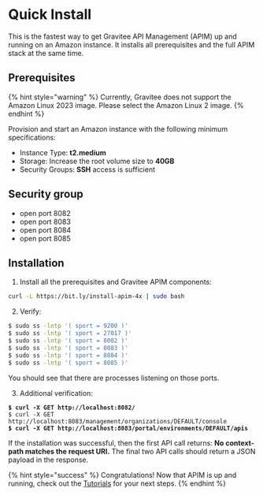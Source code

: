 # Quick Install

This is the fastest way to get Gravitee API Management (APIM) up and running on an Amazon instance. It installs all prerequisites and the full APIM stack at the same time.

## Prerequisites

{% hint style="warning" %}
Currently, Gravitee does not support the Amazon Linux 2023 image. Please select the Amazon Linux 2 image.
{% endhint %}

Provision and start an Amazon instance with the following minimum specifications:

* Instance Type: **t2.medium**
* Storage: Increase the root volume size to **40GB**
* Security Groups: **SSH** access is sufficient

## Security group

* open port 8082
* open port 8083
* open port 8084
* open port 8085

## Installation

1. Install all the prerequisites and Gravitee APIM components:

```sh
curl -L https://bit.ly/install-apim-4x | sudo bash
```

2. Verify:

```sh
$ sudo ss -lntp '( sport = 9200 )'
$ sudo ss -lntp '( sport = 27017 )'
$ sudo ss -lntp '( sport = 8082 )'
$ sudo ss -lntp '( sport = 8083 )'
$ sudo ss -lntp '( sport = 8084 )'
$ sudo ss -lntp '( sport = 8085 )'
```

You should see that there are processes listening on those ports.

3. Additional verification:

<pre class="language-sh"><code class="lang-sh"><strong>$ curl -X GET http://localhost:8082/
</strong>$ curl -X GET http://localhost:8083/management/organizations/DEFAULT/console
<strong>$ curl -X GET http://localhost:8083/portal/environments/DEFAULT/apis
</strong></code></pre>

If the installation was successful, then the first API call returns: **No context-path matches the request URI.** The final two API calls should return a JSON payload in the response.

{% hint style="success" %}
Congratulations! Now that APIM is up and running, check out the [Tutorials](../../tutorials/) for your next steps.
{% endhint %}
